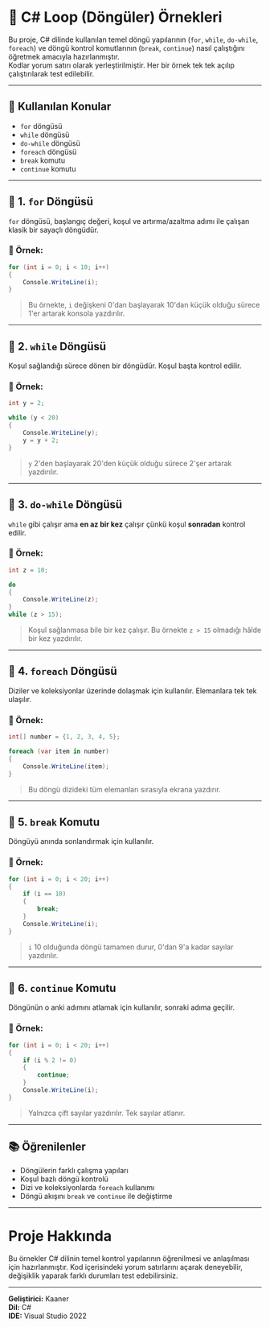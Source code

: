 # 🔁 C# Loop (Döngüler) Örnekleri

Bu proje, C# dilinde kullanılan temel döngü yapılarının (`for`, `while`, `do-while`, `foreach`) ve döngü kontrol komutlarının (`break`, `continue`) nasıl çalıştığını öğretmek amacıyla hazırlanmıştır.  
Kodlar yorum satırı olarak yerleştirilmiştir. Her bir örnek tek tek açılıp çalıştırılarak test edilebilir.

---

## 🧠 Kullanılan Konular

- `for` döngüsü
- `while` döngüsü
- `do-while` döngüsü
- `foreach` döngüsü
- `break` komutu
- `continue` komutu

---

## 🔹 1. `for` Döngüsü

`for` döngüsü, başlangıç değeri, koşul ve artırma/azaltma adımı ile çalışan klasik bir sayaçlı döngüdür.

### 📌 Örnek:

```csharp
for (int i = 0; i < 10; i++)
{
    Console.WriteLine(i);
}
```

> Bu örnekte, `i` değişkeni 0'dan başlayarak 10'dan küçük olduğu sürece 1'er artarak konsola yazdırılır.

---

## 🔹 2. `while` Döngüsü

Koşul sağlandığı sürece dönen bir döngüdür. Koşul başta kontrol edilir.

### 📌 Örnek:

```csharp
int y = 2;

while (y < 20)
{
    Console.WriteLine(y);
    y = y + 2;
}
```

> `y` 2'den başlayarak 20'den küçük olduğu sürece 2'şer artarak yazdırılır.

---

## 🔹 3. `do-while` Döngüsü

`while` gibi çalışır ama **en az bir kez** çalışır çünkü koşul **sonradan** kontrol edilir.

### 📌 Örnek:

```csharp
int z = 10;

do
{
    Console.WriteLine(z);
}
while (z > 15);
```

> Koşul sağlanmasa bile bir kez çalışır. Bu örnekte `z > 15` olmadığı hâlde bir kez yazdırılır.

---

## 🔹 4. `foreach` Döngüsü

Diziler ve koleksiyonlar üzerinde dolaşmak için kullanılır. Elemanlara tek tek ulaşılır.

### 📌 Örnek:

```csharp
int[] number = {1, 2, 3, 4, 5};

foreach (var item in number)
{
    Console.WriteLine(item);
}
```

> Bu döngü dizideki tüm elemanları sırasıyla ekrana yazdırır.

---

## 🧨 5. `break` Komutu

Döngüyü anında sonlandırmak için kullanılır.

### 📌 Örnek:

```csharp
for (int i = 0; i < 20; i++)
{
    if (i == 10)
    {
        break;
    }
    Console.WriteLine(i);
}
```

> `i` 10 olduğunda döngü tamamen durur, 0'dan 9'a kadar sayılar yazdırılır.

---

## 🔁 6. `continue` Komutu

Döngünün o anki adımını atlamak için kullanılır, sonraki adıma geçilir.

### 📌 Örnek:

```csharp
for (int i = 0; i < 20; i++)
{
    if (i % 2 != 0)
    {
        continue;
    }
    Console.WriteLine(i);
}
```

> Yalnızca çift sayılar yazdırılır. Tek sayılar atlanır.

---

## 📚 Öğrenilenler

- Döngülerin farklı çalışma yapıları
- Koşul bazlı döngü kontrolü
- Dizi ve koleksiyonlarda `foreach` kullanımı
- Döngü akışını `break` ve `continue` ile değiştirme

---

# Proje Hakkında

Bu örnekler C# dilinin temel kontrol yapılarının öğrenilmesi ve anlaşılması için hazırlanmıştır. Kod içerisindeki yorum satırlarını açarak deneyebilir, değişiklik yaparak farklı durumları test edebilirsiniz.

---

**Geliştirici:** Kaaner  
**Dil:** C#  
**IDE:** Visual Studio 2022  